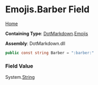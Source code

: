 # Emojis\.Barber Field

[Home](../../../README.md)

**Containing Type**: [DotMarkdown](../../README.md)\.[Emojis](../README.md)

**Assembly**: DotMarkdown\.dll

```csharp
public const string Barber = ":barber:"
```

### Field Value

System\.[String](https://docs.microsoft.com/en-us/dotnet/api/system.string)